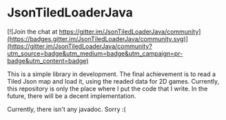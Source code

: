 # JsonTiledLoaderJava

[![Join the chat at https://gitter.im/JsonTiledLoaderJava/community](https://badges.gitter.im/JsonTiledLoaderJava/community.svg)](https://gitter.im/JsonTiledLoaderJava/community?utm_source=badge&utm_medium=badge&utm_campaign=pr-badge&utm_content=badge)

This is a simple library in development.
The final achievement is to read a Tiled Json map and load it, using the readed data for 2D games.
Currently, this repository is only the place where I put the code that I write.
In the future, there will be a decent implementation.

Currently, there isn't any javadoc. Sorry :(
